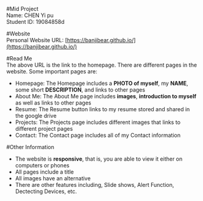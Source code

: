 #Mid Project  
Name: CHEN Yi pu  
Student ID: 19084858d  

#Website  
Personal Website URL: [https://banjibear.github.io/](https://banjibear.github.io/)  

#Read Me  
The above URL is the link to the homepage. There are different pages in the website. Some important pages are:  
- Homepage: The Homepage includes a **PHOTO of myself**, my **NAME**, some short **DESCRIPTION**, and links to other pages
- About Me: The About Me page includes **images**, **introduction to myself** as well as links to other pages
- Resume: The Resume button links to my resume stored and shared in the google drive
- Projects: The Projects page includes different images that links to different project pages
- Contact: The Contact page includes all of my Contact information

#Other Information  
- The website is **responsive**, that is, you are able to view it either on computers or phones
- All pages include a title
- All images have an alternative
- There are other features including, Slide shows, Alert Function, Dectecting Devices, etc.
